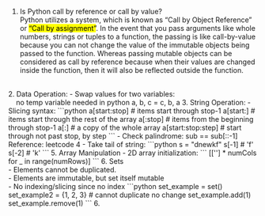 1. Is Python call by reference or call by value?
   <br>Python utilizes a system, which is known as “Call by Object Reference” or <mark>“Call by assignment”</mark>. In the event that you pass arguments like whole numbers, strings or tuples to a function, the passing is like call-by-value because you can not change the value of the immutable objects being passed to the function. Whereas passing mutable objects can be considered as call by reference because when their values are changed inside the function, then it will also be reflected outside the function.
<br>
2. Data Operation:
- Swap values for two variables: <br>&nbsp;&nbsp;&nbsp;&nbsp;no temp variable needed in python a, b, c = c, b, a
3. String Operation:
- Slicing syntax:
   ```python
   a[start:stop]  # items start through stop-1
   a[start:]      # items start through the rest of the array
   a[:stop]       # items from the beginning through stop-1
   a[:]           # a copy of the whole array
   a[start:stop:step] # start through not past stop, by step
   ```
- Check palindrome: sub == sub[::-1] Reference: leetcode 4
- Take tail of string: 
    ```python
    s = "dnewkf"
    s[-1] # 'f'
    s[-2] # 'k'
    ```
5. Array Manipulation
- 2D array initialization:
    ```
    [[''] * numCols for _ in range(numRows)]
    ```
6. Sets
      <br> - Elements cannot be duplicated.
      <br> - Elements are immutable, but set itself mutable
      <br> - No indexing/slicing since no index
```python
set_example = set() 
set_example2 = {1, 2, 3}
# cannot duplicate no change
set_example.add(1)
set_example.remove(1)
```
6. 